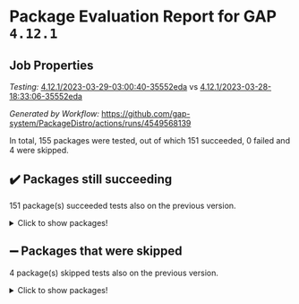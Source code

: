 # Package Evaluation Report for GAP `4.12.1`

## Job Properties

*Testing:* [4.12.1/2023-03-29-03:00:40-35552eda](https://github.com/gap-system/PackageDistro/blob/data/reports/4.12.1/2023-03-29-03:00:40-35552eda) vs [4.12.1/2023-03-28-18:33:06-35552eda](https://github.com/gap-system/PackageDistro/blob/data/reports/4.12.1/2023-03-28-18:33:06-35552eda)

*Generated by Workflow:* https://github.com/gap-system/PackageDistro/actions/runs/4549568139

In total, 155 packages were tested, out of which 151 succeeded, 0 failed and 4 were skipped.

## :heavy_check_mark: Packages still succeeding

151 package(s) succeeded tests also on the previous version.
<details><summary>Click to show packages!</summary>

- 4ti2interface 2023.02-04 [(success)](https://github.com/gap-system/PackageDistro/actions/runs/4549568139/jobs/8021970968)
- ace 5.6.2 [(success)](https://github.com/gap-system/PackageDistro/actions/runs/4549568139/jobs/8021971117)
- aclib 1.3.2 [(success)](https://github.com/gap-system/PackageDistro/actions/runs/4549568139/jobs/8021971222)
- agt 0.3.1 [(success)](https://github.com/gap-system/PackageDistro/actions/runs/4549568139/jobs/8021971321)
- alnuth 3.2.1 [(success)](https://github.com/gap-system/PackageDistro/actions/runs/4549568139/jobs/8021971480)
- anupq 3.3.0 [(success)](https://github.com/gap-system/PackageDistro/actions/runs/4549568139/jobs/8021971620)
- atlasrep 2.1.6 [(success)](https://github.com/gap-system/PackageDistro/actions/runs/4549568139/jobs/8021971751)
- autodoc 2022.10.20 [(success)](https://github.com/gap-system/PackageDistro/actions/runs/4549568139/jobs/8021971978)
- automata 1.15 [(success)](https://github.com/gap-system/PackageDistro/actions/runs/4549568139/jobs/8021972152)
- automgrp 1.3.2 [(success)](https://github.com/gap-system/PackageDistro/actions/runs/4549568139/jobs/8021972286)
- autpgrp 1.11 [(success)](https://github.com/gap-system/PackageDistro/actions/runs/4549568139/jobs/8021972401)
- cap 2023.03-13 [(success)](https://github.com/gap-system/PackageDistro/actions/runs/4549568139/jobs/8021972521)
- caratinterface 2.3.4 [(success)](https://github.com/gap-system/PackageDistro/actions/runs/4549568139/jobs/8021972619)
- cddinterface 2022.11.01 [(success)](https://github.com/gap-system/PackageDistro/actions/runs/4549568139/jobs/8021972700)
- circle 1.6.6 [(success)](https://github.com/gap-system/PackageDistro/actions/runs/4549568139/jobs/8021972802)
- classicpres 1.22 [(success)](https://github.com/gap-system/PackageDistro/actions/runs/4549568139/jobs/8021972900)
- cohomolo 1.6.11 [(success)](https://github.com/gap-system/PackageDistro/actions/runs/4549568139/jobs/8021973033)
- congruence 1.2.5 [(success)](https://github.com/gap-system/PackageDistro/actions/runs/4549568139/jobs/8021973175)
- corelg 1.56 [(success)](https://github.com/gap-system/PackageDistro/actions/runs/4549568139/jobs/8021973282)
- crime 1.6 [(success)](https://github.com/gap-system/PackageDistro/actions/runs/4549568139/jobs/8021973380)
- crisp 1.4.6 [(success)](https://github.com/gap-system/PackageDistro/actions/runs/4549568139/jobs/8021973487)
- crypting 0.10.4 [(success)](https://github.com/gap-system/PackageDistro/actions/runs/4549568139/jobs/8021973603)
- cryst 4.1.25 [(success)](https://github.com/gap-system/PackageDistro/actions/runs/4549568139/jobs/8021973736)
- crystcat 1.1.10 [(success)](https://github.com/gap-system/PackageDistro/actions/runs/4549568139/jobs/8021973860)
- ctbllib 1.3.5 [(success)](https://github.com/gap-system/PackageDistro/actions/runs/4549568139/jobs/8021973947)
- cubefree 1.19 [(success)](https://github.com/gap-system/PackageDistro/actions/runs/4549568139/jobs/8021974053)
- curlinterface 2.3.1 [(success)](https://github.com/gap-system/PackageDistro/actions/runs/4549568139/jobs/8021974133)
- cvec 2.8.1 [(success)](https://github.com/gap-system/PackageDistro/actions/runs/4549568139/jobs/8021974208)
- datastructures 0.3.0 [(success)](https://github.com/gap-system/PackageDistro/actions/runs/4549568139/jobs/8021974322)
- deepthought 1.0.6 [(success)](https://github.com/gap-system/PackageDistro/actions/runs/4549568139/jobs/8021974445)
- design 1.8 [(success)](https://github.com/gap-system/PackageDistro/actions/runs/4549568139/jobs/8021974576)
- difsets 2.3.1 [(success)](https://github.com/gap-system/PackageDistro/actions/runs/4549568139/jobs/8021974691)
- digraphs 1.6.1 [(success)](https://github.com/gap-system/PackageDistro/actions/runs/4549568139/jobs/8021974798)
- edim 1.3.7 [(success)](https://github.com/gap-system/PackageDistro/actions/runs/4549568139/jobs/8021974906)
- example 4.3.4 [(success)](https://github.com/gap-system/PackageDistro/actions/runs/4549568139/jobs/8021975044)
- examplesforhomalg 2023.02-04 [(success)](https://github.com/gap-system/PackageDistro/actions/runs/4549568139/jobs/8021975173)
- factint 1.6.3 [(success)](https://github.com/gap-system/PackageDistro/actions/runs/4549568139/jobs/8021975294)
- ferret 1.0.9 [(success)](https://github.com/gap-system/PackageDistro/actions/runs/4549568139/jobs/8021975424)
- fga 1.4.0 [(success)](https://github.com/gap-system/PackageDistro/actions/runs/4549568139/jobs/8021975546)
- fining 1.5.5 [(success)](https://github.com/gap-system/PackageDistro/actions/runs/4549568139/jobs/8021975676)
- float 1.0.3 [(success)](https://github.com/gap-system/PackageDistro/actions/runs/4549568139/jobs/8021975847)
- format 1.4.3 [(success)](https://github.com/gap-system/PackageDistro/actions/runs/4549568139/jobs/8021976039)
- forms 1.2.9 [(success)](https://github.com/gap-system/PackageDistro/actions/runs/4549568139/jobs/8021976160)
- fplsa 1.2.6 [(success)](https://github.com/gap-system/PackageDistro/actions/runs/4549568139/jobs/8021976260)
- fr 2.4.12 [(success)](https://github.com/gap-system/PackageDistro/actions/runs/4549568139/jobs/8021976404)
- francy 1.2.5 [(success)](https://github.com/gap-system/PackageDistro/actions/runs/4549568139/jobs/8021976517)
- fwtree 1.3 [(success)](https://github.com/gap-system/PackageDistro/actions/runs/4549568139/jobs/8021976643)
- gapdoc 1.6.6 [(success)](https://github.com/gap-system/PackageDistro/actions/runs/4549568139/jobs/8021976758)
- gauss 2023.02-04 [(success)](https://github.com/gap-system/PackageDistro/actions/runs/4549568139/jobs/8021976864)
- gaussforhomalg 2023.02-04 [(success)](https://github.com/gap-system/PackageDistro/actions/runs/4549568139/jobs/8021976999)
- gbnp 1.0.5 [(success)](https://github.com/gap-system/PackageDistro/actions/runs/4549568139/jobs/8021977107)
- generalizedmorphismsforcap 2023.03-01 [(success)](https://github.com/gap-system/PackageDistro/actions/runs/4549568139/jobs/8021977217)
- genss 1.6.8 [(success)](https://github.com/gap-system/PackageDistro/actions/runs/4549568139/jobs/8021977351)
- gradedmodules 2023.02-04 [(success)](https://github.com/gap-system/PackageDistro/actions/runs/4549568139/jobs/8021977451)
- gradedringforhomalg 2023.02-04 [(success)](https://github.com/gap-system/PackageDistro/actions/runs/4549568139/jobs/8021977561)
- grape 4.9.0 [(success)](https://github.com/gap-system/PackageDistro/actions/runs/4549568139/jobs/8021977660)
- groupoids 1.73 [(success)](https://github.com/gap-system/PackageDistro/actions/runs/4549568139/jobs/8021977848)
- grpconst 2.6.4 [(success)](https://github.com/gap-system/PackageDistro/actions/runs/4549568139/jobs/8021978033)
- guarana 0.96.3 [(success)](https://github.com/gap-system/PackageDistro/actions/runs/4549568139/jobs/8021978158)
- guava 3.18 [(success)](https://github.com/gap-system/PackageDistro/actions/runs/4549568139/jobs/8021978253)
- hap 1.54 [(success)](https://github.com/gap-system/PackageDistro/actions/runs/4549568139/jobs/8021978347)
- hapcryst 0.1.15 [(success)](https://github.com/gap-system/PackageDistro/actions/runs/4549568139/jobs/8021978453)
- hecke 1.5.3 [(success)](https://github.com/gap-system/PackageDistro/actions/runs/4549568139/jobs/8021978533)
- help 3.5 [(success)](https://github.com/gap-system/PackageDistro/actions/runs/4549568139/jobs/8021978596)
- homalg 2023.02-05 [(success)](https://github.com/gap-system/PackageDistro/actions/runs/4549568139/jobs/8021978700)
- homalgtocas 2023.02-04 [(success)](https://github.com/gap-system/PackageDistro/actions/runs/4549568139/jobs/8021978769)
- idrel 2.45 [(success)](https://github.com/gap-system/PackageDistro/actions/runs/4549568139/jobs/8021978862)
- images 1.3.1 [(success)](https://github.com/gap-system/PackageDistro/actions/runs/4549568139/jobs/8021978946)
- intpic 0.3.0 [(success)](https://github.com/gap-system/PackageDistro/actions/runs/4549568139/jobs/8021979035)
- io 4.8.1 [(success)](https://github.com/gap-system/PackageDistro/actions/runs/4549568139/jobs/8021979117)
- io_forhomalg 2023.02-04 [(success)](https://github.com/gap-system/PackageDistro/actions/runs/4549568139/jobs/8021979181)
- irredsol 1.4.4 [(success)](https://github.com/gap-system/PackageDistro/actions/runs/4549568139/jobs/8021979310)
- json 2.1.1 [(success)](https://github.com/gap-system/PackageDistro/actions/runs/4549568139/jobs/8021979410)
- jupyterkernel 1.5.0 [(success)](https://github.com/gap-system/PackageDistro/actions/runs/4549568139/jobs/8021979514)
- jupyterviz 1.5.6 [(success)](https://github.com/gap-system/PackageDistro/actions/runs/4549568139/jobs/8021979645)
- kan 1.35 [(success)](https://github.com/gap-system/PackageDistro/actions/runs/4549568139/jobs/8021979745)
- kbmag 1.5.11 [(success)](https://github.com/gap-system/PackageDistro/actions/runs/4549568139/jobs/8021979846)
- laguna 3.9.6 [(success)](https://github.com/gap-system/PackageDistro/actions/runs/4549568139/jobs/8021979931)
- liealgdb 2.2.1 [(success)](https://github.com/gap-system/PackageDistro/actions/runs/4549568139/jobs/8021980025)
- liepring 2.8 [(success)](https://github.com/gap-system/PackageDistro/actions/runs/4549568139/jobs/8021980143)
- liering 2.4.2 [(success)](https://github.com/gap-system/PackageDistro/actions/runs/4549568139/jobs/8021980256)
- linearalgebraforcap 2023.03-06 [(success)](https://github.com/gap-system/PackageDistro/actions/runs/4549568139/jobs/8021980339)
- localizeringforhomalg 2023.02-04 [(success)](https://github.com/gap-system/PackageDistro/actions/runs/4549568139/jobs/8021980433)
- loops 3.4.3 [(success)](https://github.com/gap-system/PackageDistro/actions/runs/4549568139/jobs/8021980575)
- lpres 1.0.3 [(success)](https://github.com/gap-system/PackageDistro/actions/runs/4549568139/jobs/8021980704)
- majoranaalgebras 1.5.1 [(success)](https://github.com/gap-system/PackageDistro/actions/runs/4549568139/jobs/8021980855)
- mapclass 1.4.6 [(success)](https://github.com/gap-system/PackageDistro/actions/runs/4549568139/jobs/8021981031)
- matgrp 0.70 [(success)](https://github.com/gap-system/PackageDistro/actions/runs/4549568139/jobs/8021981172)
- matricesforhomalg 2023.02-04 [(success)](https://github.com/gap-system/PackageDistro/actions/runs/4549568139/jobs/8021981291)
- modisom 2.5.4 [(success)](https://github.com/gap-system/PackageDistro/actions/runs/4549568139/jobs/8021981370)
- modulepresentationsforcap 2023.03-01 [(success)](https://github.com/gap-system/PackageDistro/actions/runs/4549568139/jobs/8021981494)
- modules 2023.02-04 [(success)](https://github.com/gap-system/PackageDistro/actions/runs/4549568139/jobs/8021981601)
- monoidalcategories 2023.03-01 [(success)](https://github.com/gap-system/PackageDistro/actions/runs/4549568139/jobs/8021981697)
- nconvex 2022.09-01 [(success)](https://github.com/gap-system/PackageDistro/actions/runs/4549568139/jobs/8021981787)
- nilmat 1.4.2 [(success)](https://github.com/gap-system/PackageDistro/actions/runs/4549568139/jobs/8021981880)
- nock 1.5 [(success)](https://github.com/gap-system/PackageDistro/actions/runs/4549568139/jobs/8021981973)
- normalizinterface 1.3.5 [(success)](https://github.com/gap-system/PackageDistro/actions/runs/4549568139/jobs/8021982089)
- nq 2.5.10 [(success)](https://github.com/gap-system/PackageDistro/actions/runs/4549568139/jobs/8021982185)
- numericalsgps 1.3.1 [(success)](https://github.com/gap-system/PackageDistro/actions/runs/4549568139/jobs/8021982268)
- openmath 11.5.3 [(success)](https://github.com/gap-system/PackageDistro/actions/runs/4549568139/jobs/8021982378)
- orb 4.9.0 [(success)](https://github.com/gap-system/PackageDistro/actions/runs/4549568139/jobs/8021982508)
- packagemanager 1.4.1 [(success)](https://github.com/gap-system/PackageDistro/actions/runs/4549568139/jobs/8021982614)
- patternclass 2.4.3 [(success)](https://github.com/gap-system/PackageDistro/actions/runs/4549568139/jobs/8021982720)
- permut 2.0.4 [(success)](https://github.com/gap-system/PackageDistro/actions/runs/4549568139/jobs/8021982829)
- polenta 1.3.10 [(success)](https://github.com/gap-system/PackageDistro/actions/runs/4549568139/jobs/8021982933)
- polymaking 0.8.6 [(success)](https://github.com/gap-system/PackageDistro/actions/runs/4549568139/jobs/8021983034)
- primgrp 3.4.4 [(success)](https://github.com/gap-system/PackageDistro/actions/runs/4549568139/jobs/8021983161)
- profiling 2.5.2 [(success)](https://github.com/gap-system/PackageDistro/actions/runs/4549568139/jobs/8021983254)
- qpa 1.34 [(success)](https://github.com/gap-system/PackageDistro/actions/runs/4549568139/jobs/8021983376)
- quagroup 1.8.3 [(success)](https://github.com/gap-system/PackageDistro/actions/runs/4549568139/jobs/8021983523)
- radiroot 2.9 [(success)](https://github.com/gap-system/PackageDistro/actions/runs/4549568139/jobs/8021983669)
- rcwa 4.7.1 [(success)](https://github.com/gap-system/PackageDistro/actions/runs/4549568139/jobs/8021983805)
- rds 1.8 [(success)](https://github.com/gap-system/PackageDistro/actions/runs/4549568139/jobs/8021983960)
- recog 1.4.2 [(success)](https://github.com/gap-system/PackageDistro/actions/runs/4549568139/jobs/8021984060)
- repndecomp 1.3.0 [(success)](https://github.com/gap-system/PackageDistro/actions/runs/4549568139/jobs/8021984191)
- repsn 3.1.1 [(success)](https://github.com/gap-system/PackageDistro/actions/runs/4549568139/jobs/8021984313)
- resclasses 4.7.3 [(success)](https://github.com/gap-system/PackageDistro/actions/runs/4549568139/jobs/8021984427)
- ringsforhomalg 2023.02-05 [(success)](https://github.com/gap-system/PackageDistro/actions/runs/4549568139/jobs/8021984629)
- sco 2023.02-04 [(success)](https://github.com/gap-system/PackageDistro/actions/runs/4549568139/jobs/8021984746)
- scscp 2.4.1 [(success)](https://github.com/gap-system/PackageDistro/actions/runs/4549568139/jobs/8021984890)
- semigroups 5.2.1 [(success)](https://github.com/gap-system/PackageDistro/actions/runs/4549568139/jobs/8021985016)
- sglppow 2.3 [(success)](https://github.com/gap-system/PackageDistro/actions/runs/4549568139/jobs/8021985153)
- sgpviz 0.999.5 [(success)](https://github.com/gap-system/PackageDistro/actions/runs/4549568139/jobs/8021985271)
- simpcomp 2.1.14 [(success)](https://github.com/gap-system/PackageDistro/actions/runs/4549568139/jobs/8021985422)
- singular 2023.02.09 [(success)](https://github.com/gap-system/PackageDistro/actions/runs/4549568139/jobs/8021985632)
- sl2reps 1.1 [(success)](https://github.com/gap-system/PackageDistro/actions/runs/4549568139/jobs/8021985754)
- sla 1.5.3 [(success)](https://github.com/gap-system/PackageDistro/actions/runs/4549568139/jobs/8021985874)
- smallgrp 1.5.2 [(success)](https://github.com/gap-system/PackageDistro/actions/runs/4549568139/jobs/8021985974)
- smallsemi 0.6.13 [(success)](https://github.com/gap-system/PackageDistro/actions/runs/4549568139/jobs/8021986091)
- sonata 2.9.6 [(success)](https://github.com/gap-system/PackageDistro/actions/runs/4549568139/jobs/8021986195)
- sophus 1.27 [(success)](https://github.com/gap-system/PackageDistro/actions/runs/4549568139/jobs/8021986283)
- spinsym 1.5.2 [(success)](https://github.com/gap-system/PackageDistro/actions/runs/4549568139/jobs/8021986394)
- standardff 0.9.4 [(success)](https://github.com/gap-system/PackageDistro/actions/runs/4549568139/jobs/8021986501)
- symbcompcc 1.3.2 [(success)](https://github.com/gap-system/PackageDistro/actions/runs/4549568139/jobs/8021986612)
- thelma 1.3 [(success)](https://github.com/gap-system/PackageDistro/actions/runs/4549568139/jobs/8021986718)
- tomlib 1.2.9 [(success)](https://github.com/gap-system/PackageDistro/actions/runs/4549568139/jobs/8021986840)
- toolsforhomalg 2023.03-01 [(success)](https://github.com/gap-system/PackageDistro/actions/runs/4549568139/jobs/8021986935)
- toric 1.9.5 [(success)](https://github.com/gap-system/PackageDistro/actions/runs/4549568139/jobs/8021987012)
- toricvarieties 2022.07.13 [(success)](https://github.com/gap-system/PackageDistro/actions/runs/4549568139/jobs/8021987128)
- transgrp 3.6.3 [(success)](https://github.com/gap-system/PackageDistro/actions/runs/4549568139/jobs/8021987223)
- ugaly 4.0.3 [(success)](https://github.com/gap-system/PackageDistro/actions/runs/4549568139/jobs/8021987290)
- unipot 1.5 [(success)](https://github.com/gap-system/PackageDistro/actions/runs/4549568139/jobs/8021987394)
- unitlib 4.2.0 [(success)](https://github.com/gap-system/PackageDistro/actions/runs/4549568139/jobs/8021987509)
- utils 0.82 [(success)](https://github.com/gap-system/PackageDistro/actions/runs/4549568139/jobs/8021987626)
- uuid 0.7 [(success)](https://github.com/gap-system/PackageDistro/actions/runs/4549568139/jobs/8021987749)
- walrus 0.9991 [(success)](https://github.com/gap-system/PackageDistro/actions/runs/4549568139/jobs/8021987860)
- wedderga 4.10.3 [(success)](https://github.com/gap-system/PackageDistro/actions/runs/4549568139/jobs/8021987956)
- xmod 2.91 [(success)](https://github.com/gap-system/PackageDistro/actions/runs/4549568139/jobs/8021988063)
- xmodalg 1.23 [(success)](https://github.com/gap-system/PackageDistro/actions/runs/4549568139/jobs/8021988171)
- yangbaxter 0.10.3 [(success)](https://github.com/gap-system/PackageDistro/actions/runs/4549568139/jobs/8021988288)
- zeromqinterface 0.14 [(success)](https://github.com/gap-system/PackageDistro/actions/runs/4549568139/jobs/8021988376)
</details>

## :heavy_minus_sign: Packages that were skipped

4 package(s) skipped tests also on the previous version.
<details><summary>Click to show packages!</summary>

- browse 1.8.21 [(skipped)](https://github.com/gap-system/PackageDistro/actions/runs/4549568139/jobs/8021756515)
- itc 1.5.1 [(skipped)](https://github.com/gap-system/PackageDistro/actions/runs/4549568139/jobs/8021756515)
- polycyclic 2.16 [(skipped)](https://github.com/gap-system/PackageDistro/actions/runs/4549568139/jobs/8021756515)
- xgap 4.31 [(skipped)](https://github.com/gap-system/PackageDistro/actions/runs/4549568139/jobs/8021756515)
</details>

